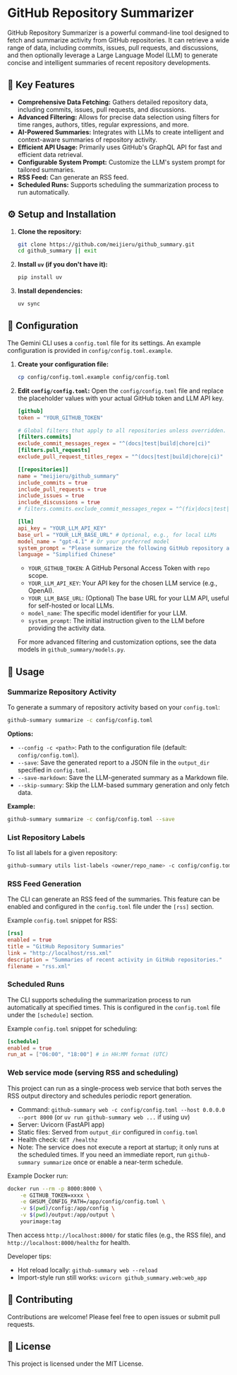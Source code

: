 # GitHub Repository Summarizer

GitHub Repository Summarizer is a powerful command-line tool designed to fetch and summarize activity from GitHub repositories. It can retrieve a wide range of data, including commits, issues, pull requests, and discussions, and then optionally leverage a Large Language Model (LLM) to generate concise and intelligent summaries of recent repository developments.

## 🚀 Key Features

- **Comprehensive Data Fetching:** Gathers detailed repository data, including commits, issues, pull requests, and discussions.
- **Advanced Filtering:** Allows for precise data selection using filters for time ranges, authors, titles, regular expressions, and more.
- **AI-Powered Summaries:** Integrates with LLMs to create intelligent and context-aware summaries of repository activity.
- **Efficient API Usage:** Primarily uses GitHub's GraphQL API for fast and efficient data retrieval.
- **Configurable System Prompt:** Customize the LLM's system prompt for tailored summaries.
- **RSS Feed:** Can generate an RSS feed.
- **Scheduled Runs:** Supports scheduling the summarization process to run automatically.

## ⚙️ Setup and Installation

1.  **Clone the repository:**

    ```bash
    git clone https://github.com/meijieru/github_summary.git
    cd github_summary || exit
    ```

2.  **Install `uv` (if you don't have it):**

    ```bash
    pip install uv
    ```

3.  **Install dependencies:**
    ```bash
    uv sync
    ```

## 📝 Configuration

The Gemini CLI uses a `config.toml` file for its settings. An example configuration is provided in `config/config.toml.example`.

1.  **Create your configuration file:**

    ```bash
    cp config/config.toml.example config/config.toml
    ```

2.  **Edit `config/config.toml`:**
    Open the `config/config.toml` file and replace the placeholder values with your actual GitHub token and LLM API key.

    ```toml
    [github]
    token = "YOUR_GITHUB_TOKEN"

    # Global filters that apply to all repositories unless overridden.
    [filters.commits]
    exclude_commit_messages_regex = "^(docs|test|build|chore|ci)"
    [filters.pull_requests]
    exclude_pull_request_titles_regex = "^(docs|test|build|chore|ci)"

    [[repositories]]
    name = "meijieru/github_summary"
    include_commits = true
    include_pull_requests = true
    include_issues = true
    include_discussions = true
    # filters.commits.exclude_commit_messages_regex = "^(fix|docs|test|build|chore|ci)"

    [llm]
    api_key = "YOUR_LLM_API_KEY"
    base_url = "YOUR_LLM_BASE_URL" # Optional, e.g., for local LLMs
    model_name = "gpt-4.1" # Or your preferred model
    system_prompt = "Please summarize the following GitHub repository activity:"
    language = "Simplified Chinese"
    ```

    - `YOUR_GITHUB_TOKEN`: A GitHub Personal Access Token with `repo` scope.
    - `YOUR_LLM_API_KEY`: Your API key for the chosen LLM service (e.g., OpenAI).
    - `YOUR_LLM_BASE_URL`: (Optional) The base URL for your LLM API, useful for self-hosted or local LLMs.
    - `model_name`: The specific model identifier for your LLM.
    - `system_prompt`: The initial instruction given to the LLM before providing the activity data.

    For more advanced filtering and customization options, see the data models in `github_summary/models.py`.

## 🚀 Usage

### Summarize Repository Activity

To generate a summary of repository activity based on your `config.toml`:

```bash
github-summary summarize -c config/config.toml
```

**Options:**

- `--config -c <path>`: Path to the configuration file (default: `config/config.toml`).
- `--save`: Save the generated report to a JSON file in the `output_dir` specified in `config.toml`.
- `--save-markdown`: Save the LLM-generated summary as a Markdown file.
- `--skip-summary`: Skip the LLM-based summary generation and only fetch data.

**Example:**

```bash
github-summary summarize -c config/config.toml --save
```

### List Repository Labels

To list all labels for a given repository:

```bash
github-summary utils list-labels <owner/repo_name> -c config/config.toml
```

### RSS Feed Generation

The CLI can generate an RSS feed of the summaries. This feature can be enabled and configured in the `config.toml` file under the `[rss]` section.

Example `config.toml` snippet for RSS:

```toml
[rss]
enabled = true
title = "GitHub Repository Summaries"
link = "http://localhost/rss.xml"
description = "Summaries of recent activity in GitHub repositories."
filename = "rss.xml"
```

### Scheduled Runs

The CLI supports scheduling the summarization process to run automatically at specified times. This is configured in the `config.toml` file under the `[schedule]` section.

Example `config.toml` snippet for scheduling:

```toml
[schedule]
enabled = true
run_at = ["06:00", "18:00"] # in HH:MM format (UTC)
```

### Web service mode (serving RSS and scheduling)

This project can run as a single-process web service that both serves the RSS output directory and schedules periodic report generation.

- Command: `github-summary web -c config/config.toml --host 0.0.0.0 --port 8000` (or `uv run github-summary web ...` if using uv)
- Server: Uvicorn (FastAPI app)
- Static files: Served from `output_dir` configured in `config.toml`
- Health check: `GET /healthz`
- Note: The service does not execute a report at startup; it only runs at the scheduled times. If you need an immediate report, run `github-summary summarize` once or enable a near-term schedule.

Example Docker run:

```bash
docker run --rm -p 8000:8000 \
    -e GITHUB_TOKEN=xxxx \
    -e GHSUM_CONFIG_PATH=/app/config/config.toml \
    -v $(pwd)/config:/app/config \
    -v $(pwd)/output:/app/output \
    yourimage:tag
```

Then access `http://localhost:8000/` for static files (e.g., the RSS file), and `http://localhost:8000/healthz` for health.

Developer tips:
- Hot reload locally: `github-summary web --reload`
- Import-style run still works: `uvicorn github_summary.web:web_app`

## 🤝 Contributing

Contributions are welcome! Please feel free to open issues or submit pull requests.

## 📄 License

This project is licensed under the MIT License.
